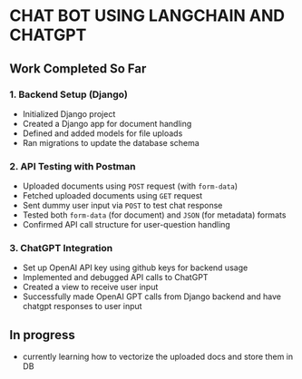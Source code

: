 # CHAT BOT USING LANGCHAIN AND CHATGPT

##  Work Completed So Far

### 1.  Backend Setup (Django)
- Initialized Django project
- Created a Django app for document handling
- Defined and added models for file uploads
- Ran migrations to update the database schema

### 2. API Testing with Postman
- Uploaded documents using `POST` request (with `form-data`)
- Fetched uploaded documents using `GET` request
- Sent dummy user input via `POST` to test chat response
- Tested both `form-data` (for document) and `JSON` (for metadata) formats
- Confirmed API call structure for user-question handling

### 3. ChatGPT Integration 
- Set up OpenAI API key using github keys for backend usage
- Implemented and debugged API calls to ChatGPT
- Created a view to receive user input
- Successfully made OpenAI GPT calls from Django backend and have chatgpt responses to user input 

##  In progress
- currently learning how to vectorize the uploaded docs and store them in DB 
